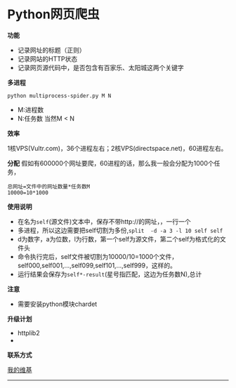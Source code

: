 Python网页爬虫
====
**功能**

- 记录网址的标题（正则）
- 记录网站的HTTP状态
- 记录网页源代码中，是否包含有百家乐、太阳城这两个关键字

**多进程**

`python multiprocess-spider.py M N`
- M:进程数
- N:任务数
当然M < N

**效率**

1核VPS(Vultr.com)，36个进程左右；2核VPS(directspace.net)，60进程左右。

**分配**
假如有600000个网址要爬，60进程的话，那么我一般会分配为1000个任务，

`总网址=文件中的网址数量*任务数M`  
`10000=10*1000`

**使用说明**

- 在名为`self`(源文件)文本中，保存不带http://的网址，，一行一个
- 多进程，所以这边需要把self切割为多份,`split  -d -a 3 -l 10 self self`
 - d为数字，a为位数，l为行数，第一个self为源文件，第二个self为格式化的文件头 
 - 命令执行完后，self文件被切割为10000/10=1000个文件，self000,self001,...,self099,self101,...,self999，这样的。
- 运行结果会保存为`self*-result`(星号指匹配，这边为任务数N),总计

**注意**

- 需要安装python模块chardet

**升级计划**

- httplib2
- 
**联系方式**

[我的维基][likunyan]
*******************
[likunyan]:https://www.likunyan.com

